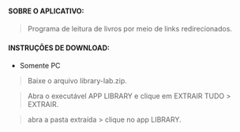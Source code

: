 ### <h4>SOBRE O APLICATIVO:  </h4>
 
  <blockquote>Programa de leitura de livros por meio de links redirecionados.</blockquote>
	
### <h4>INSTRUÇÕES DE DOWNLOAD:  </h4>
-  Somente PC
<blockquote> </blockquote>
  <blockquote>Baixe o arquivo library-lab.zip.</blockquote>
  <blockquote>Abra o executável APP LIBRARY e clique em EXTRAIR TUDO > EXTRAIR. </blockquote> 
  <blockquote>abra a pasta extraída > clique no app LIBRARY.</blockquote> 	

